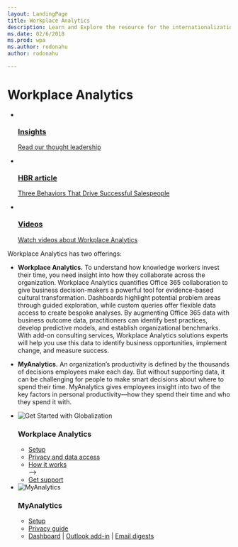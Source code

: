```yaml
---
layout: LandingPage
title: Workplace Analytics
description: Learn and Explore the resource for the internationalization (globalization + localizability + localization) related topics.
ms.date: 02/6/2018
ms.prod: wpa
ms.author: rodonahu
author: rodonahu

---
```

# Workplace Analytics

<ul class="panelContent cardsY">
    <li>
        <a href="http://insights.office.com">
        <div class="cardSize">
            <div class="cardPadding">
                <div class="card">
                    <div class="cardImageOuter">
                        <div class="cardImage">
                            <img src="/media/common/i_progressive.svg" alt="" />
                        </div>
                    </div>
                    <div class="cardText">
                        <h3>Insights</h3>
                        <p>Read our thought leadership</p>
                    </div>
                </div>
            </div>
        </div>
        </a>
    </li>
    <li>
        <a href="https://query.prod.cms.rt.microsoft.com/cms/api/am/binary/RWaEMx">
        <div class="cardSize">
            <div class="cardPadding">
                <div class="card">
                    <div class="cardImageOuter">
                        <div class="cardImage">
                            <img src="/media/common/i_library.svg" alt="" />
                        </div>
                    </div>
                    <div class="cardText">
                        <h3>HBR article</h3>
                        <p>Three Behaviors That Drive Successful Salespeople </p>
                    </div>
                </div>
            </div>
        </div>
        </a>
    </li>
    <li>
        <a href="~/overview/videos.md">
        <div class="cardSize">
            <div class="cardPadding">
                <div class="card">
                    <div class="cardImageOuter">
                        <div class="cardImage">
                            <img src="/media/common/i_video.svg" alt="" />
                        </div>
                    </div>
                    <div class="cardText">
                        <h3>Videos</h3>
                        <p>Watch videos about Workplace Analytics</p>
                    </div>
                </div>
            </div>
        </div>
        </a>
    </li>
</ul>

Workplace Analytics has two offerings:

- **Workplace Analytics.** To understand how knowledge workers invest their time, you need insight into how they collaborate across the organization. Workplace Analytics quantifies Office 365 collaboration to give business decision-makers a powerful tool for evidence-based cultural transformation. Dashboards highlight potential problem areas through guided exploration, while custom queries offer flexible data access to create bespoke analyses. By augmenting Office 365 data with business outcome data, practitioners can identify best practices, develop predictive models, and establish organizational benchmarks. With add-on consulting services, Workplace Analytics solutions experts will help you use this data to identify business opportunities, implement change, and measure success.

- **MyAnalytics.** An organization’s productivity is defined by the thousands of decisions employees make each day. But without supporting data, it can be challenging for people to make smart decisions about where to spend their time. MyAnalytics gives employees insight into two of the key factors in personal productivity—how they spend their time and who they spend it with.

<ul class="panelContent cardsA cols cols4">
    <li>
        <div class="cardSize">
            <div class="cardPadding">
                <div class="card">
                    <div class="cardImageOuter">
                        <div class="cardImage">
                            <img alt="Get Started with Globalization" src="/media/common/i_get-started.svg">
                        </div>
                    </div>
                    <div class="cardText">
                        <h3>Workplace Analytics</h3>
                        <p></p>
                        <ul>
<a href="~/setup/set-up-workplace-analytics.md"><li>Setup</li></a>
<a href="~/overview/privacy-and-data-access.md"><li>Privacy and data access</li></a>
<!-->
<a href="~/overview/Architecture.md"><li>How it works</li></a>
-->
<a href="~/overview/getting-support.md"><li>Get support</li></a>
                        </ul>
                    </div>
                </div>
            </div>
        </div>
    </li>
    <li>
        <div class="cardSize">
            <div class="cardPadding">
                <div class="card">
                    <div class="cardImageOuter">
                        <div class="cardImage">
                            <img alt="MyAnalytics" src="/media/common/i_api-reference.svg">
                        </div>
                    </div>
                    <div class="cardText">
                        <h3>MyAnalytics</h3>
                        <p></p>
                        <ul>
<a href="~/myanalytics/setup/Mya-setup-checklist.md">  <li>Setup</li></a>
<a href="~/myanalytics/overview/Privacy-Guide.md">     <li>Privacy guide</li></a>
<li><a href="~/myanalytics/use/dashboard.md">Dashboard</a> | <a href="~/myanalytics/use/add-in.md">Outlook add-in</a> | <a href="~/myanalytics/use/email-digests.md">Email digests</a>
</li>
                        </ul>
                    </div>
                </div>
            </div>
        </div>
    </li>
</ul>
